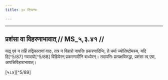 ```yaml
---
title: ३० टिप्पन्यः

---
```


[^5/84]: E2: 5,160; E6: 2,95

[^5/85]: E2: te sṛṣṭās tam abruvan

[^5/86]: E2: anye 'gnayo

____________________________________________


## प्रशंसा वा विहरणाभावात् // MS_५,३.४१ //

यद्य् एवं न तर्हि तद्विकाराणां वादः, तत्र न विहारो नापत्तिः प्रकरणादिभिः, ते धर्मा ज्योतिष्टोमस्य, यदि हि[^5/87] गवादयो[^5/88] विह्रियेरन् प्रकरणादीनि बाध्येरन्। तदापत्तिः प्रत्यक्षविरुद्धा, प्रशंसा त्व् एषा, आपत्तिविहाराभावात्।

[५८४][^5/89]
